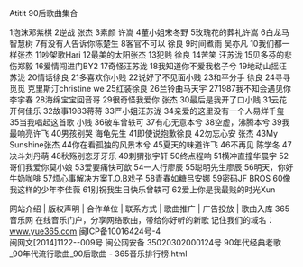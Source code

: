 Atitit 90后歌曲集合

1泡沫邓紫棋
2逆战 张杰
3素颜 许嵩
4董小姐宋冬野
5玫瑰花的葬礼许嵩
6白龙马智慧树
7有没有人告诉你陈楚生
8客官不可以 徐良
9时间煮雨 吴亦凡
10我们都一样张杰
11吵架歌Hari
12最美的太阳张杰
13犯贱 徐良
14苦笑 汪苏泷
15贝多芬的悲伤郑毅
16爱情闯进门BY2
17奇怪汪苏泷
18我知道你不爱我格子兮
19地动山摇汪苏泷
20情话徐良
21多喜欢你小贱
22说好了不见面小贱
23和平分手 徐良
24寻寻觅觅 克里斯汀christine we
25红装徐良
26兰铃曲马天宇
271987我不知会遇见你李宇春
28海绵宝宝回音哥
29很奇怪我爱你 张杰
30最后是我开了口小贱
31云花开何佳乐
32故事1983蒋蒋
33严小姐汪苏泷
34亲爱的这里没有一个人易烊千玺
35当我唱起这首歌 小贱
36破车曾轶可
37有心无意本兮
38空虚，沸腾本兮
39我最响亮许飞
40男孩别哭 海龟先生
41即使说抱歉徐良
42勿忘心安 张杰
43My Sunshine张杰
44你在看孤独的风景本兮
45夏天的味道许飞
46不再见 陈学冬
47决斗刘丹萌
48秋殇别恋牙牙乐
49刺猬张宇轩
50终点程响
51横冲直撞华晨宇
52哥们我爱你莫小娘
53爱要痛快可歆
54一人行廖辰
55聪明先生廖辰
56明天，你好 牛奶咖啡
57烦心事解决方案T.O.B戏子
58青春如糖吕安娜
59密码JF BROS
60像我这样的少年李佳薇
61别祝我生日快乐曾轶可
62爱上你是我最贱的时光Xun

网站介绍 | 版权声明 | 合作单位 | 联系方式 | 歌曲推广 | 广告投放 | 歌曲入库
365音乐网 在线音乐门户，分享网络歌曲，带给你好听的新歌 
记住我们的域名：www.yue365.com 闽ICP备10016424号-4  
闽网文[2014]1122--009号
闽公网安备 35020302000124号
90年代经典老歌_90年代流行歌曲_90后歌曲 - 365音乐排行榜.html
